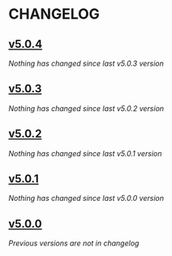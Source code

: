 # CHANGELOG

## [v5.0.4](https://github.com/softspring/user-bundle/releases/tag/v5.0.4)

*Nothing has changed since last v5.0.3 version*

## [v5.0.3](https://github.com/softspring/user-bundle/releases/tag/v5.0.3)

*Nothing has changed since last v5.0.2 version*

## [v5.0.2](https://github.com/softspring/user-bundle/releases/tag/v5.0.2)

*Nothing has changed since last v5.0.1 version*

## [v5.0.1](https://github.com/softspring/user-bundle/releases/tag/v5.0.1)

*Nothing has changed since last v5.0.0 version*

## [v5.0.0](https://github.com/softspring/user-bundle/releases/tag/v5.0.0)

*Previous versions are not in changelog*
